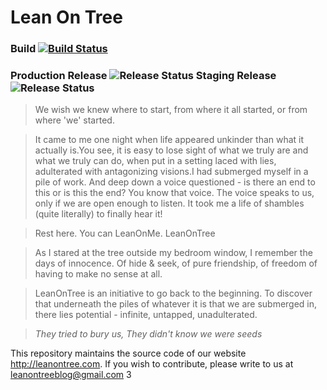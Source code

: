 # Lean On Tree

### Build [![Build Status](https://dev.azure.com/Namespaces/Lean%20On%20Tree/_apis/build/status/WebApp)](https://dev.azure.com/Namespaces/Lean%20On%20Tree/_build/latest?definitionId=1) 
### Production Release ![Release Status](https://vsrm.dev.azure.com/Namespaces/_apis/public/Release/badge/9428d0ad-02f0-4aae-a124-384f0e18efd2/1/3 "Production") Staging Release ![Release Status](https://vsrm.dev.azure.com/Namespaces/_apis/public/Release/badge/9428d0ad-02f0-4aae-a124-384f0e18efd2/1/1 "Staging")

>We wish we knew where to start, from where it all started, or from where 'we' started.

>It came to me one night when life appeared unkinder than what it actually is.You see, it is easy to lose sight of what we truly are and what we truly can do, when put in a setting laced with lies, adulterated with antagonizing visions.I had submerged myself in a pile of work. And deep down a voice questioned - is there an end to this or is this the end? You know that voice. The voice speaks to us, only if we are open enough to listen. It took me a life of shambles (quite literally) to finally hear it!

>Rest here. You can LeanOnMe. LeanOnTree

>As I stared at the tree outside my bedroom window, I remember the days of innocence. Of hide & seek, of pure friendship, of freedom of having to make no sense at all.


>LeanOnTree is an initiative to go back to the beginning. To discover that underneath the piles of whatever it is that we are submerged in, there lies potential - infinite, untapped, unadulterated.

 > *They tried to bury us,*
   *They didn't know we were seeds*

This repository maintains the source code of our website http://leanontree.com. If you wish to contribute, please write to us at leanontreeblog@gmail.com
3
